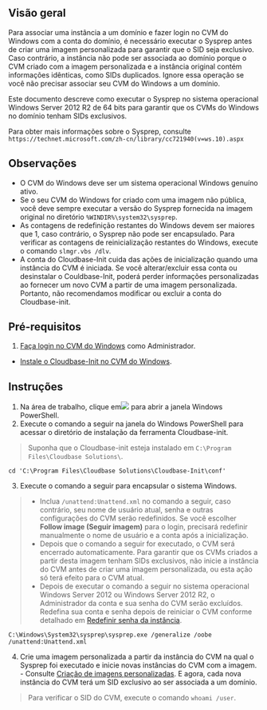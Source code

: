 ## Visão geral
Para associar uma instância a um domínio e fazer login no CVM do Windows com a conta do domínio, é necessário executar o Sysprep antes de criar uma imagem personalizada para garantir que o SID seja exclusivo. Caso contrário, a instância não pode ser associada ao domínio porque o CVM criado com a imagem personalizada e a instância original contém informações idênticas, como SIDs duplicados. Ignore essa operação se você não precisar associar seu CVM do Windows a um domínio.

Este documento descreve como executar o Sysprep no sistema operacional Windows Server 2012 R2 de 64 bits para garantir que os CVMs do Windows no domínio tenham SIDs exclusivos.

Para obter mais informações sobre o Sysprep, consulte `https://technet.microsoft.com/zh-cn/library/cc721940(v=ws.10).aspx`


## Observações

- O CVM do Windows deve ser um sistema operacional Windows genuíno ativo.
- Se o seu CVM do Windows for criado com uma imagem não pública, você deve sempre executar a versão do Sysprep fornecida na imagem original no diretório `%WINDIR%\system32\sysprep`.
- As contagens de redefinição restantes do Windows devem ser maiores que 1, caso contrário, o Sysprep não pode ser encapsulado.
Para verificar as contagens de reinicialização restantes do Windows, execute o comando `slmgr.vbs /dlv`.
- A conta do Cloudbase-Init cuida das ações de inicialização quando uma instância do CVM é iniciada. Se você alterar/excluir essa conta ou desinstalar o Couldbase-Init, poderá perder informações personalizadas ao fornecer um novo CVM a partir de uma imagem personalizada. Portanto, não recomendamos modificar ou excluir a conta do Cloudbase-init.   

## Pré-requisitos

1. [Faça login no CVM do Windows](https://intl.cloud.tencent.com/document/product/213/5435) como Administrador.
- [Instale o Cloudbase-Init no CVM do Windows](https://intl.cloud.tencent.com/document/product/213/32364).

## Instruções

1. Na área de trabalho, clique em<img src="https://main.qcloudimg.com/raw/f0c84862ef30956c201c3e7c85a26eec.png"></img> para abrir a janela Windows PowerShell.
2. Execute o comando a seguir na janela do Windows PowerShell para acessar o diretório de instalação da ferramenta Cloudbase-init.
> Suponha que o Cloudbase-init esteja instalado em `C:\Program Files\Cloudbase Solutions\`.
>
```
cd 'C:\Program Files\Cloudbase Solutions\Cloudbase-Init\conf'
```
3. Execute o comando a seguir para encapsular o sistema Windows.
> 
> - Inclua `/unattend:Unattend.xml` no comando a seguir, caso contrário, seu nome de usuário atual, senha e outras configurações do CVM serão redefinidos. Se você escolher **Follow image (Seguir imagem)** para o login, precisará redefinir manualmente o nome de usuário e a conta após a inicialização.
> - Depois que o comando a seguir for executado, o CVM será encerrado automaticamente. Para garantir que os CVMs criados a partir desta imagem tenham SIDs exclusivos, não inicie a instância do CVM antes de criar uma imagem personalizada, ou esta ação só terá efeito para o CVM atual.  
> - Depois de executar o comando a seguir no sistema operacional Windows Server 2012 ou Windows Server 2012 R2, o Administrador da conta e sua senha do CVM serão excluídos. Redefina sua conta e senha depois de reiniciar o CVM conforme detalhado em [Redefinir senha da instância](https://intl.cloud.tencent.com/document/product/213/16566).
> 
```
C:\Windows\System32\sysprep\sysprep.exe /generalize /oobe /unattend:Unattend.xml
```
4. Crie uma imagem personalizada a partir da instância do CVM na qual o Sysprep foi executado e inicie novas instâncias do CVM com a imagem. - Consulte [Criação de imagens personalizadas](https://intl.cloud.tencent.com/document/product/213/4942).
E agora, cada nova instância do CVM terá um SID exclusivo ao ser associada a um domínio.
> Para verificar o SID do CVM, execute o comando `whoami /user`.
>



